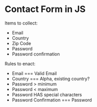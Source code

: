 # Contact Form in JS

Items to collect:
* Email
* Country
* Zip Code
* Password
* Password confirmation

Rules to enact:
* Email === Valid Email
* Country === Alpha, existing country?
* Password > minimum 
* Password < maximum
* Password HAS special characters
* Password Confirmation === Password
